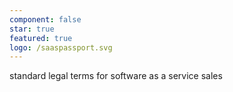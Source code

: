 ```yaml
---
component: false
star: true
featured: true
logo: /saaspassport.svg
---
```


standard legal terms for software as a service sales
